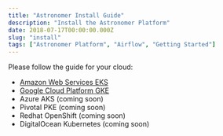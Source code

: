 ```yaml
---
title: "Astronomer Install Guide"
description: "Install the Astronomer Platform"
date: 2018-07-17T00:00:00.000Z
slug: "install"
tags: ["Astronomer Platform", "Airflow", "Getting Started"]
---
```


Please follow the guide for your cloud:

- [Amazon Web Services EKS](/guides/install-aws)
- [Google Cloud Platform GKE](/guides/install-gcp)
- Azure AKS (coming soon)
- Pivotal PKE (coming soon)
- Redhat OpenShift (coming soon)
- DigitalOcean Kubernetes (coming soon)

